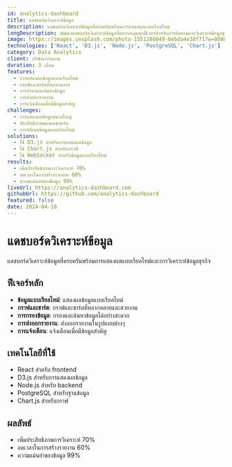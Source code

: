 ```yaml
---
id: analytics-dashboard
title: แดชบอร์ดวิเคราะห์ข้อมูล
description: แดชบอร์ดวิเคราะห์ข้อมูลที่ครบครันพร้อมการแสดงผลแบบเรียลไทม์
longDescription: พัฒนาแดชบอร์ดวิเคราะห์ข้อมูลที่ครอบคลุมทุกฟีเจอร์สำหรับการติดตามและวิเคราะห์ข้อมูลธุรกิจ
image: https://images.unsplash.com/photo-1551288049-bebda4e38f71?w=800&h=600&fit=crop
technologies: ['React', 'D3.js', 'Node.js', 'PostgreSQL', 'Chart.js']
category: Data Analytics
client: บริษัทการตลาด
duration: 3 เดือน
features:
  - การแสดงผลข้อมูลแบบเรียลไทม์
  - กราฟและชาร์ตที่หลากหลาย
  - การกรองและค้นหาข้อมูล
  - การส่งออกรายงาน
  - การแจ้งเตือนเมื่อมีข้อมูลสำคัญ
challenges:
  - การแสดงผลข้อมูลขนาดใหญ่
  - ประสิทธิภาพของแดชบอร์ด
  - การอัปเดตข้อมูลแบบเรียลไทม์
solutions:
  - ใช้ D3.js สำหรับการแสดงผลข้อมูล
  - ใช้ Chart.js สำหรับกราฟ
  - ใช้ WebSocket สำหรับข้อมูลแบบเรียลไทม์
results:
  - เพิ่มประสิทธิภาพการวิเคราะห์ 70%
  - ลดเวลาในการสร้างรายงาน 60%
  - ความแม่นยำของข้อมูล 99%
liveUrl: https://analytics-dashboard.com
githubUrl: https://github.com/analytics-dashboard
featured: false
date: 2024-04-10
---
```


# แดชบอร์ดวิเคราะห์ข้อมูล

แดชบอร์ดวิเคราะห์ข้อมูลที่ครบครันพร้อมการแสดงผลแบบเรียลไทม์และการวิเคราะห์ข้อมูลธุรกิจ

## ฟีเจอร์หลัก

- **ข้อมูลแบบเรียลไทม์**: แสดงผลข้อมูลแบบเรียลไทม์
- **กราฟและชาร์ต**: กราฟและชาร์ตที่หลากหลายและสวยงาม
- **การกรองข้อมูล**: กรองและค้นหาข้อมูลได้อย่างสะดวก
- **การส่งออกรายงาน**: ส่งออกรายงานในรูปแบบต่างๆ
- **การแจ้งเตือน**: แจ้งเตือนเมื่อมีข้อมูลสำคัญ

## เทคโนโลยีที่ใช้

- React สำหรับ frontend
- D3.js สำหรับการแสดงผลข้อมูล
- Node.js สำหรับ backend
- PostgreSQL สำหรับฐานข้อมูล
- Chart.js สำหรับกราฟ

## ผลลัพธ์

- เพิ่มประสิทธิภาพการวิเคราะห์ 70%
- ลดเวลาในการสร้างรายงาน 60%
- ความแม่นยำของข้อมูล 99%

